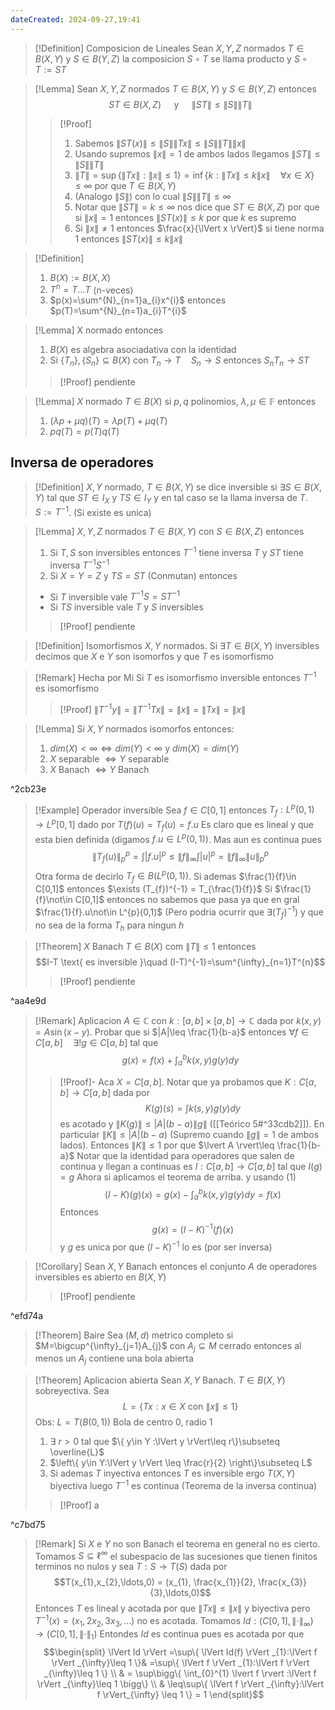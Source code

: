 ```yaml
---
dateCreated: 2024-09-27,19:41
---
```

>[!Definition] Composicion de Lineales
>Sean $X,Y,Z$ normados $T\in B(X,Y)$ y $S\in B(Y,Z)$ la composicion $S\circ T$ se llama producto y $S\circ T :=ST$

>[!Lemma]
>Sean $X,Y,Z$ normados $T\in B(X,Y)$ y $S\in B(Y,Z)$ entonces $$ST\in B(X,Z) \quad\text{ y }\quad\lVert ST \rVert\leq\lVert S \rVert\lVert T \rVert$$
>>[!Proof]
>> 1. Sabemos $\lVert ST(x) \rVert\leq \lVert S \rVert\lVert Tx \rVert\leq\lVert S \rVert\lVert T \rVert\lVert x \rVert$ 
>> 2. Usando supremos $\lVert x \rVert=1$ de ambos lados llegamos $\lVert ST \rVert\leq\lVert S \rVert\lVert T \rVert$ 
>> 3. $\lVert T \rVert=\sup\{ \lVert Tx \rVert :\lVert x \rVert \leq 1  \}=\inf\{ k:\lVert Tx \rVert \leq k\lVert x \rVert\quad \forall x\in X  \} \leq \infty$ por que $T\in B(X,Y)$
>> 4. (Analogo $\lVert S \rVert$) con lo cual $\lVert S \rVert\lVert T \rVert\leq\infty$
>> 5. Notar que $\lVert ST \rVert = k \leq \infty$ nos dice que $ST\in B(X,Z)$ por que  si $\lVert x \rVert=1$ entonces $\lVert ST(x) \rVert \leq k$ por que $k$ es supremo
>> 6. Si $\lVert x \rVert \neq 1$ entonces $\frac{x}{\lVert x \rVert}$ si tiene norma 1 entonces $\lVert ST(x) \rVert\leq k\lVert x \rVert$

>[!Definition]
>1. $B(X):=B(X,X)$
>2. $T^{n}= T\ldots T$ (n-veces)
>3. $p(x)=\sum^{N}_{n=1}a_{i}x^{i}$ entonces $p(T)=\sum^{N}_{n=1}a_{i}T^{i}$

>[!Lemma]
>X normado entonces
>1. $B(X)$ es algebra asociadativa con la identidad
>2. Si $\{ T_{n} \},\{ S_{n} \}\subseteq B(X)$ con $T_{n}\rightarrow T\quad S_{n}\rightarrow S$ entonces $S_{n}T_{n}\rightarrow ST$
>>[!Proof]
>>pendiente

>[!Lemma]
>$X$ normado $T\in B(X)$ si $p,q$ polinomios, $\lambda,\mu\in \mathbb{F}$ entonces
>1. $(\lambda p+\mu q)(T)=\lambda p(T)+\mu q(T)$
>2. $pq(T)=p(T)q(T)$

## Inversa de operadores

>[!Definition]
>$X,Y$ normado, $T\in B(X,Y)$ se dice inversible si $\exists S\in B(X,Y)$ tal que $ST\in I_{X}$ y $TS\in I_{Y}$ y en tal caso se la llama inversa de $T$. $S:=T^{-1}$. (Si existe es unica)

>[!Lemma]
>$X,Y,Z$ normados $T\in B(X,Y)$ con $S\in B(X,Z)$ entonces
>1. Si $T,S$ son inversibles entonces $T^{-1}$ tiene inversa $T$ y $ST$ tiene inversa $T^{-1}S^{-1}$
>2. Si $X=Y=Z$ y $TS=ST$ (Conmutan) entonces 
>	- Si $T$ inversible vale $T^{-1}S=ST^{-1}$
>	- Si $TS$ inversible vale $T$ y $S$ inversibles
>>[!Proof]
>>pendiente

>[!Definition] Isomorfismos
>$X,Y$ normados. Si $\exists T\in B(X,Y)$ inversibles decimos que $X$ e $Y$ son isomorfos y que $T$ es isomorfismo

>[!Remark] Hecha por Mi
>Si $T$ es isomorfismo inversible entonces $T^{-1}$ es isomorfismo
>>[!Proof]
>>$\lVert T^{-1}y \rVert=\lVert T^{-1}Tx \rVert=\lVert x \rVert=\lVert Tx \rVert=\lVert x \rVert$

>[!Lemma]
>Si $X,Y$ normados isomorfos entonces:
>1. $dim (X)<\infty \iff dim (Y)<\infty$ y $dim (X)=dim(Y)$
>2. $X$ separable $\iff Y$ separable
>3. $X$ Banach $\iff Y$ Banach

^2cb23e

>[!Example] Operador inversible
>Sea $f\in C[0,1]$ entonces $T_{f} : L^{p}(0,1)\rightarrow L^{p}[0,1]$ dado por $T(f)(u)=T_{f}(u)=f.u$
>Es claro que es lineal y que esta bien definida (digamos $f.u\in L^{p}(0,1)$). Mas aun es continua pues 
>$$\lVert T_{f}(u) \rVert _{p}^{p} =\int\lvert f.u \rvert ^{p} \leq\lVert f \rVert _{\infty}\int\lvert u \rvert ^{p} =\lVert f \rVert _{\infty}\lVert u \rVert _{p}^{p}  $$
>Otra forma de decirlo $T_{f}\in B(L^{p}(0,1))$.
>Si ademas $\frac{1}{f}\in C[0,1]$ entonces $\exists (T_{f})^{-1} = T_{\frac{1}{f}}$
>Si $\frac{1}{f}\not\in C[0,1]$ entonces no sabemos que pasa ya que en gral $\frac{1}{f}.u\not\in L^{p}(0,1)$ (Pero podria ocurrir que $\exists (T_{f})^{-1}$) y que no sea de la forma $T_{h}$ para ningun $h$

>[!Theorem]
>$X$ Banach $T\in B(X)$ com $\lVert T \rVert\leq 1$ entonces $$I-T \text{ es inversible }\quad (I-T)^{-1}=\sum^{\infty}_{n=1}T^{n}$$
>>[!Proof]
>>pendiente

^aa4e9d

>[!Remark] Aplicacion
>$A\in \mathbb{C}$ con $k:[a,b]\times[a,b]\rightarrow\mathbb{C}$ dada por $k(x,y)=A\sin(x-y)$. Probar que si $|A|\leq \frac{1}{b-a}$ entonces $\forall f\in C[a,b]\quad\exists !g\in C[a,b]$ tal que 
>$$g(x)=f(x)+\int_{a}^{b} k(x,y)g(y)dy \tag{1}$$
>>[!Proof]-
>> Aca $X=C[a,b]$. Notar que ya probamos que $K:C[a,b]\rightarrow C[a,b]$ dada por 
>> $$K(g)(s)=\int k(s,y)g(y)dy$$
>> es acotado y $\lVert K(g) \rVert\leq\lvert A \rvert(b-a)\lVert g \rVert$ ([[Teórico 5#^33cdb2]]).
>> En particular $\lVert K \rVert\leq\lvert A \rvert(b-a)$ (Supremo cuando $\lVert g \rVert=1$ de ambos lados).
>> Entonces $\lVert K \rVert\leq 1$ por que $\lvert A \rvert\leq \frac{1}{b-a}$
>> Notar que la identidad para operadores que salen de continua y llegan a continuas es $I:C[a,b]\rightarrow C[a,b]$ tal que $I(g)=g$
>> Ahora si aplicamos el teorema de arriba. y usando $(1)$
>> $$(I-K)(g)(x) = g(x) -\int_{a}^{b} k(x,y)g(y)dy  =f(x)$$
>> Entonces $$g(x)=(I-K)^{-1} (f)(x)$$
>> y $g$ es unica por que $(I-K)^{-1}$ lo es (por ser inversa)

>[!Corollary]
>Sean $X,Y$ Banach entonces el conjunto $A$ de operadores inversibles es abierto en $B(X,Y)$
>>[!Proof]
>>pendiente

^efd74a

>[!Theorem] Baire
>Sea $(M,d)$ metrico completo si $M=\bigcup^{\infty}_{j=1}A_{j}$ con $A_{j}\subseteq M$ cerrado entonces al menos un $A_{j}$ contiene una bola abierta

>[!Theorem] Aplicacion abierta
>Sean $X,Y$ Banach. $T\in B(X,Y)$ sobreyectiva. Sea
>$$L=\{ Tx:x\in  X\text{ con } \lVert x \rVert \leq 1 \}$$
>Obs: $L = T(B(0,1)) \text{ Bola de centro 0, radio 1}$
>1. $\exists\ r>0$ tal que $\{ y\in Y :\lVert y \rVert\leq r\}\subseteq \overline{L}$
>2. $\left\{  y\in Y:\lVert y \rVert \leq \frac{r}{2}  \right\}\subseteq L$
>3. Si ademas $T$ inyectiva entonces $T$ es inversible ergo $T(X,Y)$ biyectiva luego $T^{-1}$ es continua (Teorema de la inversa continua)
>>[!Proof]
>>a

^c7bd75

>[!Remark]
>Si $X$ e $Y$ no son Banach el teorema en general no es cierto. Tomamos $S\subseteq \ell^{\infty}$ el subespacio de las sucesiones que tienen finitos terminos no nulos y sea $T:S\rightarrow T(S)$ dada por 
>$$T(x_{1},x_{2},\ldots,0) = (x_{1}, \frac{x_{1}}{2}, \frac{x_{3}}{3},\ldots,0)$$
>Entonces $T$ es lineal y acotada por que $\lVert Tx \rVert\leq \lVert x \rVert$ y biyectiva pero $T^{-1}(x)=(x_{1},2x_{2},3x_{3},\ldots)$ no es acotada.
>Tomamos $Id: (C[0,1],\lVert \cdot \rVert_{\infty})\rightarrow (C[0,1],\lVert \cdot \rVert_{1})$
>Entondes $Id$ es continua pues es acotada por que
>$$\begin{split}
\lVert Id \rVert =\sup\{ \lVert Id(f) \rVert _{1}:\lVert f \rVert _{\infty}\leq 1 \}& =\sup\{ \lVert f \rVert _{1}:\lVert f \rVert _{\infty}\leq 1 \} \\
 & = \sup\bigg\{ \int_{0}^{1} \lvert f \rvert :\lVert f \rVert _{\infty}\leq 1 \bigg\} \\
 & \leq\sup\{ \lVert f \rVert _{\infty}:\lVert f \rVert_{\infty} \leq 1 \} = 1
\end{split}$$
